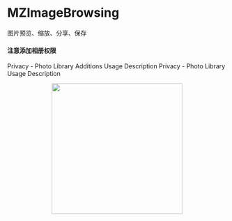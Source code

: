 # MZImageBrowsing
图片预览、缩放、分享、保存

#### 注意添加相册权限
Privacy - Photo Library Additions Usage Description
Privacy - Photo Library Usage Description

<div align=center>
<img src="1.gif" width="300px" />
</div>

